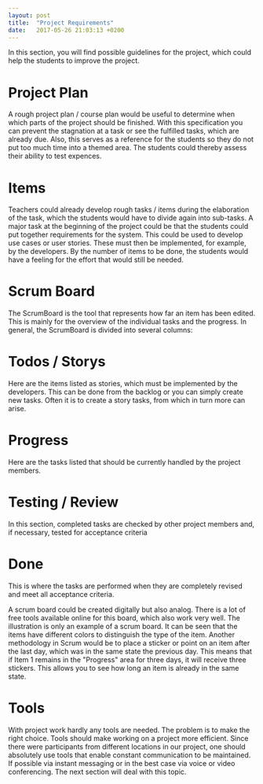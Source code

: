 ```yaml
---
layout: post
title:  "Project Requirements"
date:   2017-05-26 21:03:13 +0200
---
```

In this section, you will find possible guidelines for the project, which could help the students to
improve the project.

# Project Plan
A rough project plan / course plan would be useful to determine when which parts of the project
should be finished. With this specification you can prevent the stagnation at a task or see the fulfilled
tasks, which are already due. Also, this serves as a reference for the students so they do not put too
much time into a themed area. The students could thereby assess their ability to test expences.

# Items
Teachers could already develop rough tasks / items during the elaboration of the task, which the
students would have to divide again into sub-tasks. A major task at the beginning of the project could
be that the students could put together requirements for the system. This could be used to develop
use cases or user stories. These must then be implemented, for example, by the developers. By the
number of items to be done, the students would have a feeling for the effort that would still be
needed.

# Scrum Board
The ScrumBoard is the tool that represents how far an item has been edited. This is mainly for the
overview of the individual tasks and the progress. In general, the ScrumBoard is divided into several
columns:

# Todos / Storys
Here are the items listed as stories, which must be implemented by the developers. This can be done
from the backlog or you can simply create new tasks. Often it is to create a story tasks, from which in
turn more can arise.

# Progress
Here are the tasks listed that should be currently handled by the project members.

# Testing / Review
In this section, completed tasks are checked by other project members and, if necessary, tested for
acceptance criteria

# Done
This is where the tasks are performed when they are completely revised and meet all acceptance
criteria.

A scrum board could be created digitally but also analog. There is a lot of free tools available online
for this board, which also work very well. The illustration is only an example of a scrum board. It can
be seen that the items have different colors to distinguish the type of the item. Another methodology
in Scrum would be to place a sticker or point on an item after the last day, which was in the same
state the previous day. This means that if Item 1 remains in the "Progress" area for three days, it will
receive three stickers. This allows you to see how long an item is already in the same state.

# Tools
With project work hardly any tools are needed. The problem is to make the right choice. Tools should
make working on a project more efficient. Since there were participants from different locations in
our project, one should absolutely use tools that enable constant communication to be maintained. If
possible via instant messaging or in the best case via voice or video conferencing. The next section
will deal with this topic.